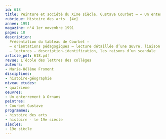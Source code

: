 ```yaml
---
id: 618
title: Peinture et société du XIXe siècle. Gustave Courbet – « Un enterrement à Ornans »
rubrique: Histoire des arts  [4e]
annee: 1991
magazine: n°4 1er novembre 1991
pages: 10
description: 
  Présentation du tableau de Courbet – 
  – orientations pédagogiques – lecture détaillée d’une œuvre, liaison entre peinture et contexte politique, modifications de perception d’un objet culturel
  – lectures – description-identification, les raisons d’un scandale
article_pdf: 618.pdf
revue: L’école des lettres des collèges
auteurs:
- Marie-Hélène Fromont
disciplines:
- histoire-géographie
niveau_etudes:
- quatrième
oeuvres:
- Un enterrement à Ornans
peintres:
- Courbet Gustave
programmes:
- histoire des arts
- histoire - le 19e siècle
siecles:
- 19e siècle
---
```


